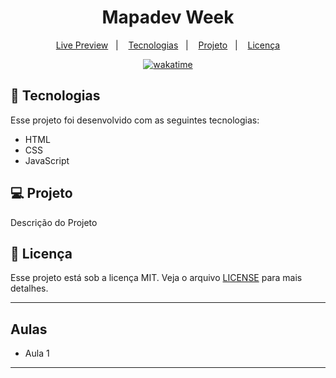 <h1 align="center">
  Mapadev Week
</h1>

<p align="center">
  <a href="https://pokedeck-brunoh.netlify.app">Live Preview</a>&nbsp;&nbsp;&nbsp;|&nbsp;&nbsp;&nbsp;
  <a href="#-tecnologias">Tecnologias</a>&nbsp;&nbsp;&nbsp;|&nbsp;&nbsp;&nbsp;
  <a href="#-projeto">Projeto</a>&nbsp;&nbsp;&nbsp;|&nbsp;&nbsp;&nbsp;
  <a href="#memo-licença">Licença</a>
</p>

<p align="center">
  <a href="https://wakatime.com/badge/user/68660678-6b86-4b78-98df-f5f41a37e1bc/project/a1933aaf-3d2a-498b-8f21-5c7cd2d35876"><img src="https://wakatime.com/badge/user/68660678-6b86-4b78-98df-f5f41a37e1bc/project/a1933aaf-3d2a-498b-8f21-5c7cd2d35876.svg" alt="wakatime"></a>
</p>

## 🚀 Tecnologias

Esse projeto foi desenvolvido com as seguintes tecnologias:

- HTML
- CSS
- JavaScript

## 💻 Projeto

Descrição do Projeto

## :memo: Licença

Esse projeto está sob a licença MIT. Veja o arquivo [LICENSE](.github/LICENSE.md) para mais detalhes.

---

## Aulas

- Aula 1

---
